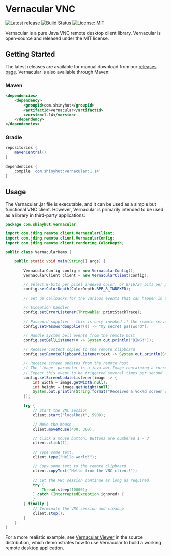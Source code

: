 # Vernacular VNC
[![Latest release](https://img.shields.io/github/release/shinyhut/vernacular-vnc.svg)](https://github.com/shinyhut/vernacular-vnc/releases/latest)
[![Build Status](https://app.travis-ci.com/shinyhut/vernacular-vnc.svg?branch=master)](https://app.travis-ci.com/shinyhut/vernacular-vnc)
[![License: MIT](https://img.shields.io/badge/License-MIT-yellow.svg)](https://opensource.org/licenses/MIT)

Vernacular is a pure Java VNC remote desktop client library. Vernacular is open-source and
released under the MIT license.

## Getting Started

The latest releases are available for manual download from our [releases page](https://github.com/shinyhut/vernacular-vnc/releases).
Vernacular is also available through Maven:

### Maven

```xml
<dependencies>
    <dependency>
        <groupId>com.shinyhut</groupId>
        <artifactId>vernacular</artifactId>
        <version>1.14</version>
    </dependency>
</dependencies>
```

### Gradle
```groovy
repositories {
    mavenCentral()
}

dependencies {
    compile 'com.shinyhut:vernacular:1.14'
}
```

## Usage

The Vernacular .jar file is executable, and it can be used as a simple but functional VNC client. However, Vernacular
is primarily intended to be used as a library in third-party applications: 

```java
package com.shinyhut.vernacular;

import com.jding.remote.client.VernacularClient;
import com.jding.remote.client.VernacularConfig;
import com.jding.remote.client.rendering.ColorDepth;

public class VernacularDemo {

    public static void main(String[] args) {

        VernacularConfig config = new VernacularConfig();
        VernacularClient client = new VernacularClient(config);

        // Select 8-bits per pixel indexed color, or 8/16/24 bits per pixel true color
        config.setColorDepth(ColorDepth.BPP_8_INDEXED);

        // Set up callbacks for the various events that can happen in a VNC session

        // Exception handler
        config.setErrorListener(Throwable::printStackTrace);

        // Password supplier - this is only invoked if the remote server requires authentication
        config.setPasswordSupplier(() -> "my secret password");

        // Handle system bell events from the remote host
        config.setBellListener(v -> System.out.println("DING!"));

        // Receive content copied to the remote clipboard
        config.setRemoteClipboardListener(text -> System.out.println(String.format("Received copied text: %s", text)));

        // Receive screen updates from the remote host
        // The 'image' parameter is a java.awt.Image containing a current snapshot of the remote desktop
        // Expect this event to be triggered several times per second
        config.setScreenUpdateListener(image -> {
            int width = image.getWidth(null);
            int height = image.getHeight(null);
            System.out.println(String.format("Received a %dx%d screen update", width, height));
        });

        try {
            // Start the VNC session
            client.start("localhost", 5900);

            // Move the mouse
            client.moveMouse(400, 300);

            // Click a mouse button. Buttons are numbered 1 - 3
            client.click(1);

            // Type some text.
            client.type("Hello world!");

            // Copy some text to the remote clipboard
            client.copyText("Hello from the VNC client!");

            // Let the VNC session continue as long as required
            try {
                Thread.sleep(10000);
            } catch (InterruptedException ignored) {
            }
        } finally {
            // Terminate the VNC session and cleanup
            client.stop();
        }
    }
}
```

For a more realistic example, see [Vernacular Viewer](https://github.com/shinyhut/vernacular-vnc/blob/master/src/main/java/com/shinyhut/vernacular/VernacularViewer.java) in the source distribution, which demonstrates how to use Vernacular to build a working remote desktop application.
